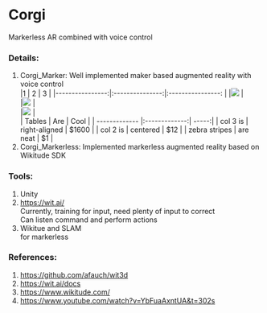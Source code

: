 # Corgi   
   
Markerless AR combined with voice control   

### Details:   
1. Corgi_Marker: Well implemented maker based augmented reality with voice control   
|1         |  2           |  3     |
|----------------:|:---------------:|:----------------: |
|![](https://github.com/Aries0331/Corgi/blob/master/Corgi_Marker/Demo/1.jpg)  |  
|![](https://github.com/Aries0331/Corgi/blob/master/Corgi_Marker/Demo/2.jpg ) |  
|![](https://github.com/Aries0331/Corgi/blob/master/Corgi_Marker/Demo/3.jpg ) |   
| Tables        | Are           | Cool  |
| ------------- |:-------------:| -----:|
| col 3 is      | right-aligned | $1600 |
| col 2 is      | centered      |   $12 |
| zebra stripes | are neat      |    $1 |
2. Corgi_Markerless: Implemented markerless augmented reality based on Wikitude SDK   
   
### Tools:   
1. Unity   
2. https://wit.ai/   
Currently, training for input, need plenty of input to correct   
Can listen command and perform actions  
3. Wikitue and SLAM    
for markerless
   
### References:   
1. https://github.com/afauch/wit3d   
2. https://wit.ai/docs   
3. https://www.wikitude.com/   
4. https://www.youtube.com/watch?v=YbFuaAxntUA&t=302s
